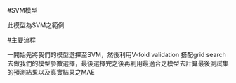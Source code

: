 #SVM模型

此模型為SVM之範例


#主要流程

一開始先將我們的模型選擇至SVM，然後利用V-fold validation 搭配grid search 去做我們的模型參數選擇，最後選擇完之後再利用最適合之模型去計算最後測試集的預測結果以及真實結果之MAE
